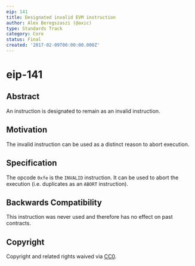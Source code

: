 ```yaml
---
eip: 141
title: Designated invalid EVM instruction
author: Alex Beregszaszi (@axic)
type: Standards Track
category: Core
status: Final
created: '2017-02-09T00:00:00.000Z'
---
```


# eip-141

## Abstract

An instruction is designated to remain as an invalid instruction.

## Motivation

The invalid instruction can be used as a distinct reason to abort execution.

## Specification

The opcode `0xfe` is the `INVALID` instruction. It can be used to abort the execution \(i.e. duplicates as an `ABORT` instruction\).

## Backwards Compatibility

This instruction was never used and therefore has no effect on past contracts.

## Copyright

Copyright and related rights waived via [CC0](https://creativecommons.org/publicdomain/zero/1.0/).

